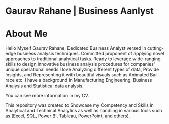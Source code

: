 # Gaurav Rahane | Business Aanlyst
# About Me
Hello Myself Gaurav Rahane, Dedicated Business Analyst versed in cutting-edge business analysis techniques. Committed proponent of applying novel approaches to traditional analytical tasks. Ready to leverage wide-ranging skills to design innovative business analysis procedures for companies' unique operational needs
I love Analyzing different types of data, Provide Insights, and Representing it with beautiful visuals such as Animated Bar race etc.
I have a background in Manufacturing Engineering, Business Analysis and Statistical data analysis.

You can see more information in my CV.

This repository was created to Showcase my Competency and Skills in Analytical and Technical Analytics as well as handling in various tools such as (Excel, SQL, Power BI, Tableau, PowerPoint, and others).
